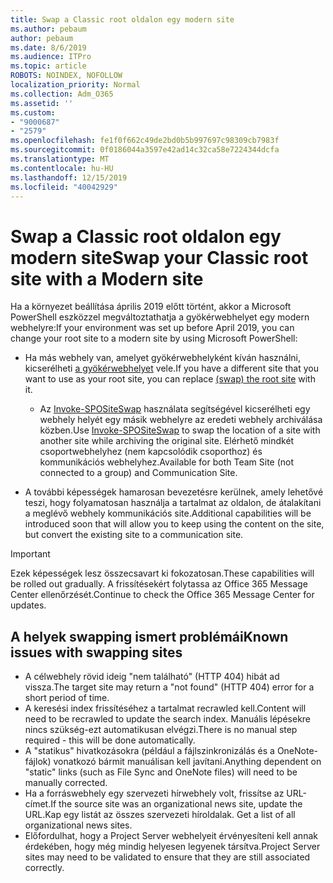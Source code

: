 ```yaml
---
title: Swap a Classic root oldalon egy modern site
ms.author: pebaum
author: pebaum
ms.date: 8/6/2019
ms.audience: ITPro
ms.topic: article
ROBOTS: NOINDEX, NOFOLLOW
localization_priority: Normal
ms.collection: Adm_O365
ms.assetid: ''
ms.custom:
- "9000687"
- "2579"
ms.openlocfilehash: fe1f0f662c49de2bd0b5b997697c98309cb7983f
ms.sourcegitcommit: 0f0186044a3597e42ad14c32ca58e7224344dcfa
ms.translationtype: MT
ms.contentlocale: hu-HU
ms.lasthandoff: 12/15/2019
ms.locfileid: "40042929"
---
```

# <a name="swap-your-classic-root-site-with-a-modern-site"></a><span data-ttu-id="2cf8d-102">Swap a Classic root oldalon egy modern site</span><span class="sxs-lookup"><span data-stu-id="2cf8d-102">Swap your Classic root site with a Modern site</span></span>

<span data-ttu-id="2cf8d-103">Ha a környezet beállítása április 2019 előtt történt, akkor a Microsoft PowerShell eszközzel megváltoztathatja a gyökérwebhelyet egy modern webhelyre:</span><span class="sxs-lookup"><span data-stu-id="2cf8d-103">If your environment was set up before April 2019, you can change your root site to a modern site by using Microsoft PowerShell:</span></span>

- <span data-ttu-id="2cf8d-104">Ha más webhely van, amelyet gyökérwebhelyként kíván használni, kicserélheti [a gyökérwebhelyet](https://docs.microsoft.com/sharepoint/modern-root-site) vele.</span><span class="sxs-lookup"><span data-stu-id="2cf8d-104">If you have a different site that you want to use as your root site, you can replace [(swap) the root site](https://docs.microsoft.com/sharepoint/modern-root-site) with it.</span></span> 
    - <span data-ttu-id="2cf8d-105">Az [Invoke-SPOSiteSwap](https://docs.microsoft.com/powershell/module/sharepoint-online/invoke-spositeswap?view=sharepoint-ps) használata segítségével kicserélheti egy webhely helyét egy másik webhelyre az eredeti webhely archiválása közben.</span><span class="sxs-lookup"><span data-stu-id="2cf8d-105">Use [Invoke-SPOSiteSwap](https://docs.microsoft.com/powershell/module/sharepoint-online/invoke-spositeswap?view=sharepoint-ps) to swap the location of a site with another site while archiving the original site.</span></span> <span data-ttu-id="2cf8d-106">Elérhető mindkét csoportwebhelyhez (nem kapcsolódik csoporthoz) és kommunikációs webhelyhez.</span><span class="sxs-lookup"><span data-stu-id="2cf8d-106">Available for both Team Site (not connected to a group) and Communication Site.</span></span> 

- <span data-ttu-id="2cf8d-107">A további képességek hamarosan bevezetésre kerülnek, amely lehetővé teszi, hogy folyamatosan használja a tartalmat az oldalon, de átalakítani a meglévő webhely kommunikációs site.</span><span class="sxs-lookup"><span data-stu-id="2cf8d-107">Additional capabilities will be introduced soon that will allow you to keep using the content on the site, but convert the existing site to a communication site.</span></span> 
>[!Important]
><span data-ttu-id="2cf8d-108">Ezek képességek lesz összecsavart ki fokozatosan.</span><span class="sxs-lookup"><span data-stu-id="2cf8d-108">These capabilities will be rolled out gradually.</span></span> <span data-ttu-id="2cf8d-109">A frissítésekért folytassa az Office 365 Message Center ellenőrzését.</span><span class="sxs-lookup"><span data-stu-id="2cf8d-109">Continue to check the Office 365 Message Center for updates.</span></span> 

## <a name="known-issues-with-swapping-sites"></a><span data-ttu-id="2cf8d-110">A helyek swapping ismert problémái</span><span class="sxs-lookup"><span data-stu-id="2cf8d-110">Known issues with swapping sites</span></span>

- <span data-ttu-id="2cf8d-111">A célwebhely rövid ideig "nem található" (HTTP 404) hibát ad vissza.</span><span class="sxs-lookup"><span data-stu-id="2cf8d-111">The target site may return a "not found" (HTTP 404) error for a short period of time.</span></span>
- <span data-ttu-id="2cf8d-112">A keresési index frissítéséhez a tartalmat recrawled kell.</span><span class="sxs-lookup"><span data-stu-id="2cf8d-112">Content will need to be recrawled to update the search index.</span></span> <span data-ttu-id="2cf8d-113">Manuális lépésekre nincs szükség-ezt automatikusan elvégzi.</span><span class="sxs-lookup"><span data-stu-id="2cf8d-113">There is no manual step required - this will be done automatically.</span></span>
- <span data-ttu-id="2cf8d-114">A "statikus" hivatkozásokra (például a fájlszinkronizálás és a OneNote-fájlok) vonatkozó bármit manuálisan kell javítani.</span><span class="sxs-lookup"><span data-stu-id="2cf8d-114">Anything dependent on "static" links (such as File Sync and OneNote files) will need to be manually corrected.</span></span>
- <span data-ttu-id="2cf8d-115">Ha a forráswebhely egy szervezeti hírwebhely volt, frissítse az URL-címet.</span><span class="sxs-lookup"><span data-stu-id="2cf8d-115">If the source site was an organizational news site, update the URL.</span></span><span data-ttu-id="2cf8d-116">Kap egy listát az összes szervezeti híroldalak.</span><span class="sxs-lookup"><span data-stu-id="2cf8d-116"> Get a list of all organizational news sites.</span></span>
- <span data-ttu-id="2cf8d-117">Előfordulhat, hogy a Project Server webhelyeit érvényesíteni kell annak érdekében, hogy még mindig helyesen legyenek társítva.</span><span class="sxs-lookup"><span data-stu-id="2cf8d-117">Project Server sites may need to be validated to ensure that they are still associated correctly.</span></span>






